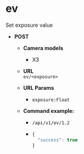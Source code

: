 ev
=====
Set exposure value

* **POST**

  * **Camera models**
    * X3

  * **URL**  
    `ev/<exposure>`
    
  * **URL Params**  
    * `exposure:Float`  
      
  * **Command example:**
    * `/api/v1/ev/1.2`
    * ```javascript
      {
        "success": true
      }
      ```


